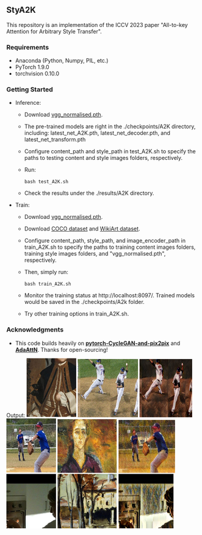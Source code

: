 ## StyA2K 

This repository is an implementation of the ICCV 2023 paper "All-to-key Attention for Arbitrary Style Transfer". 

### Requirements


+ Anaconda (Python, Numpy, PIL, etc.)
+ PyTorch 1.9.0
+ torchvision 0.10.0

### Getting Started

  * Inference: 

    * Download [vgg_normalised.pth](https://drive.google.com/file/d/1BinnwM5AmIcVubr16tPTqxMjUCE8iu5M/view?usp=sharing).

    * The pre-trained models are right in the ./checkpoints/A2K directory, including: latest_net_A2K.pth, latest_net_decoder.pth, and latest_net_transform.pth

    * Configure content_path and style_path in test_A2K.sh to specify the paths to testing content and style images folders, respectively.

    * Run: 

      ```shell
      bash test_A2K.sh
      ```

    * Check the results under the ./results/A2K directory.

  * Train:

    * Download [vgg_normalised.pth](https://drive.google.com/file/d/1BinnwM5AmIcVubr16tPTqxMjUCE8iu5M/view?usp=sharing).

    * Download [COCO dataset](http://images.cocodataset.org/zips/train2014.zip) and [WikiArt dataset](http://web.fsktm.um.edu.my/~cschan/source/ICIP2017/wikiart.zip).

    * Configure content_path, style_path, and image_encoder_path in train_A2K.sh to specify the paths to training content images folders, training style images folders, and "vgg_normalised.pth", respectively.


    * Then, simply run: 

      ```shell
      bash train_A2K.sh
      ```

    * Monitor the training status at http://localhost:8097/. Trained models would be saved in the ./checkpoints/A2k folder.

    * Try other training options in train_A2K.sh. 


### Acknowledgments

  * This code builds heavily on **[pytorch-CycleGAN-and-pix2pix](https://github.com/junyanz/pytorch-CycleGAN-and-pix2pix)** and **[AdaAttN](https://github.com/Huage001/AdaAttN)**. Thanks for open-sourcing!


Output:
![Alt text](image-1.png)
![Alt text](image-2.png)
![Alt text](image-3.png)
![Alt text](image-4.png)
![Alt text](image-5.png)
![Alt text](image-6.png)
![Alt text](image-7.png)
![Alt text](image-8.png)
![Alt text](image-9.png)